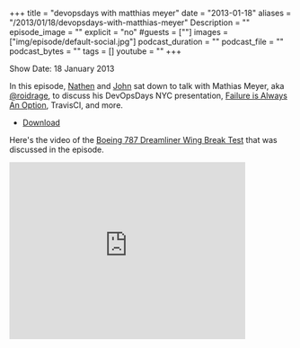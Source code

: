 +++
title = "devopsdays with matthias meyer"
date = "2013-01-18"
aliases = "/2013/01/18/devopsdays-with-matthias-meyer"
Description = ""
episode_image = ""
explicit = "no"
#guests = [""]
images = ["img/episode/default-social.jpg"]
podcast_duration = ""
podcast_file = ""
podcast_bytes = ""
tags = []
youtube = ""
+++

Show Date:  18 January 2013 

In this episode, [Nathen](http://twitter.com/nathenharvey) and [John](http://twitter.com/lusis) sat down to talk with Mathias Meyer, aka [@roidrage](http://twitter.com/roidrage), to discuss his DevOpsDays NYC presentation, [Failure is Always An Option](http://devopsdays.org/events/2012-newyork/proposals/FailureIsAlwaysAnOption/), TravisCI, and more.

* [Download](http://traffic.libsyn.com/foodfight/dod-nyc-roidrage.mp3)

Here's the video of the [Boeing 787 Dreamliner Wing Break Test](https://www.youtube.com/watch?v=sA9Kato1CxA) that was discussed in the episode.

<iframe width="420" height="315" src="http://www.youtube.com/embed/sA9Kato1CxA" frameborder="0" allowfullscreen></iframe>
